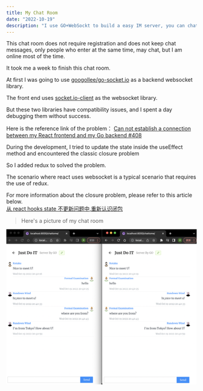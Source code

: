```yaml
---
title: My Chat Room
date: "2022-10-19"
description: "I use GO+WebSockt to build a easy IM server, you can chat to me in the chat room if we can meet at the right time. : ) "
---
```


This chat room does not require registration and does not keep chat messages, only people who enter at the same time, may chat, but I am online most of the time.

It took me a week to finish this chat room.

At first I was going to use [googollee/go-socket.io](https://github.com/googollee/go-socket.io) as a backend websocket library.

The front end uses [socket.io-client](https://www.npmjs.com/package/socket.io-client) as the websocket library.

But these two libraries have compatibility issues, and I spent a day debugging them without success.

Here is the reference link of the problem：
[Can not establish a connection between my React frontend and my Go backend #408](https://github.com/googollee/go-socket.io/issues/408)

During the development, I tried to update the state inside the useEffect method and encountered the classic closure problem

So I added redux to solved the problem.

The scenario where react uses websocket is a typical scenario that requires the use of redux.

For more information about the closure problem, please refer to this article below.  
[从 react hooks state 不更新问题中,重新认识闭包](https://juejin.cn/post/6882262783224709128)

> Here's a picture of my chat room

![My Chat Room](./result.png)

